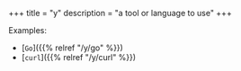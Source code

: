 +++
title = "y"
description = "a tool or language to use"
+++

Examples:

- [`Go`]({{% relref "/y/go" %}})
- [`curl`]({{% relref "/y/curl" %}})
